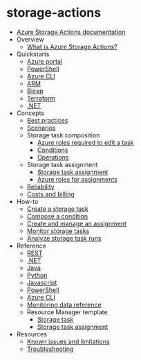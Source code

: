 # storage-actions
  - [Azure Storage Actions documentation](https://learn.microsoft.com/en-us/azure/storage-actions/storage-tasks/)
  - Overview
    - [What is Azure Storage Actions?](https://learn.microsoft.com/en-us/azure/storage-actions/overview)
  - Quickstarts
    - [Azure portal](https://learn.microsoft.com/en-us/azure/storage-actions/storage-tasks/storage-task-quickstart-portal)
    - [PowerShell](https://learn.microsoft.com/en-us/azure/storage-actions/storage-tasks/storage-task-quickstart-powershell)
    - [Azure CLI](https://learn.microsoft.com/en-us/azure/storage-actions/storage-tasks/storage-task-quickstart-cli)
    - [ARM](https://learn.microsoft.com/en-us/azure/storage-actions/storage-tasks/storage-task-quickstart-arm)
    - [Bicep](https://learn.microsoft.com/en-us/azure/storage-actions/storage-tasks/storage-task-quickstart-bicep)
    - [Terraform](https://learn.microsoft.com/en-us/azure/storage-actions/storage-tasks/storage-task-quickstart-terraform)
    - [.NET](https://learn.microsoft.com/en-us/azure/storage-actions/storage-tasks/storage-task-quickstart-dotnet)
  - Concepts
    - [Best practices](https://learn.microsoft.com/en-us/azure/storage-actions/storage-tasks/storage-task-best-practices)
    - [Scenarios](https://learn.microsoft.com/en-us/azure/storage-actions/storage-tasks/storage-task-scenarios)
    - Storage task composition
      - [Azure roles required to edit a task](https://learn.microsoft.com/en-us/azure/storage-actions/storage-tasks/storage-task-authorization-roles)
      - [Conditions](https://learn.microsoft.com/en-us/azure/storage-actions/storage-tasks/storage-task-conditions)
      - [Operations](https://learn.microsoft.com/en-us/azure/storage-actions/storage-tasks/storage-task-operations)
    - Storage task assignment
      - [Storage task assignment](https://learn.microsoft.com/en-us/azure/storage-actions/storage-tasks/storage-task-assignment)
      - [Azure roles for assignments](https://learn.microsoft.com/en-us/azure/storage-actions/storage-tasks/storage-task-authorization-roles-assign)
    - [Reliability](https://learn.microsoft.com/en-us/azure/reliability/reliability-storage-actions?toc=/azure/storage-actions/toc.json)
    - [Costs and billing](https://learn.microsoft.com/en-us/azure/storage-actions/storage-actions-plan-manage-costs)
  - How-to
    - [Create a storage task](https://learn.microsoft.com/en-us/azure/storage-actions/storage-tasks/storage-task-create)
    - [Compose a condition](https://learn.microsoft.com/en-us/azure/storage-actions/storage-tasks/storage-task-conditions-operations-edit)
    - [Create and manage an assignment](https://learn.microsoft.com/en-us/azure/storage-actions/storage-tasks/storage-task-assignment-create)
    - [Monitor storage tasks](https://learn.microsoft.com/en-us/azure/storage-actions/storage-tasks/monitor-storage-tasks)
    - [Analyze storage task runs](https://learn.microsoft.com/en-us/azure/storage-actions/storage-tasks/storage-task-runs)
  - Reference
    - [REST](https://learn.microsoft.com/rest/api/storageactions/operation-groups)
    - [.NET](https://learn.microsoft.com/dotnet/api/overview/azure/resourcemanager.storageactions-readme?view=azure-dotnet-preview&preserve-view=true)
    - [Java](https://learn.microsoft.com/java/api/com.azure.resourcemanager.storageactions?view=azure-java-preview&preserve-view=true)
    - [Python](https://learn.microsoft.com/python/api/azure-mgmt-storageactions/azure.mgmt.storageactions?view=azure-python-preview&preserve-view=true)
    - [Javascript](https://learn.microsoft.com/javascript/api/%40azure/arm-storageactions/storageactionsmanagementclient?view=azure-node-preview&preserve-view=true)
    - [PowerShell](https://learn.microsoft.com/powershell/module/az.storageaction)
    - [Azure CLI](https://learn.microsoft.com/cli/azure/storage-actions)
    - [Monitoring data reference](https://learn.microsoft.com/en-us/azure/storage-actions/storage-tasks/storage-tasks-monitor-data-reference)
    - Resource Manager template
      - [Storage task](https://learn.microsoft.com/azure/templates/microsoft.storageactions/allversions)
      - [Storage task assignment](https://learn.microsoft.com/azure/templates/microsoft.storage/storageaccounts/storagetaskassignments)
  - Resources
    - [Known issues and limitations](https://learn.microsoft.com/en-us/azure/storage-actions/storage-tasks/storage-task-known-issues)
    - [Troubleshooting](https://learn.microsoft.com/en-us/azure/storage-actions/storage-tasks/storage-task-troubleshooting)
